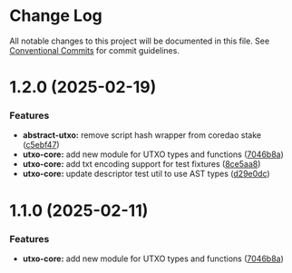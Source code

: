 # Change Log

All notable changes to this project will be documented in this file.
See [Conventional Commits](https://conventionalcommits.org) for commit guidelines.

# 1.2.0 (2025-02-19)

### Features

- **abstract-utxo:** remove script hash wrapper from coredao stake ([c5ebf47](https://github.com/BitGo/BitGoJS/commit/c5ebf478ad9864b5c903698a27612407abcbe443))
- **utxo-core:** add new module for UTXO types and functions ([7046b8a](https://github.com/BitGo/BitGoJS/commit/7046b8a53d6b56982d4813fae620eb4b03bbd208))
- **utxo-core:** add txt encoding support for test fixtures ([8ce5aa8](https://github.com/BitGo/BitGoJS/commit/8ce5aa8a176c94d9f3fbc8c3bb4ea54ff92ccd1e))
- **utxo-core:** update descriptor test util to use AST types ([d29e0dc](https://github.com/BitGo/BitGoJS/commit/d29e0dcb09352f2ba9910d224ac3ac9c92cc9e81))

# 1.1.0 (2025-02-11)

### Features

- **utxo-core:** add new module for UTXO types and functions ([7046b8a](https://github.com/BitGo/BitGoJS/commit/7046b8a53d6b56982d4813fae620eb4b03bbd208))
